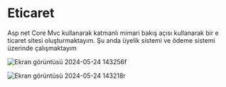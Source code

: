# Eticaret
 Asp net Core Mvc kullanarak katmanlı mimari bakış açısı kullanarak bir e ticaret sitesi oluşturmaktayım.
 Şu anda üyelik sistemi ve ödeme sistemi üzerinde çalışmaktayım
 
![Ekran görüntüsü 2024-05-24 143256f](https://github.com/tugbanurdemir/Eticaret/assets/82717981/36977aaa-46d1-4d75-a913-09d3b6c05986)

![Ekran görüntüsü 2024-05-24 143218r](https://github.com/tugbanurdemir/Eticaret/assets/82717981/22e523a3-322d-4600-b418-a9d50d8919d3)


